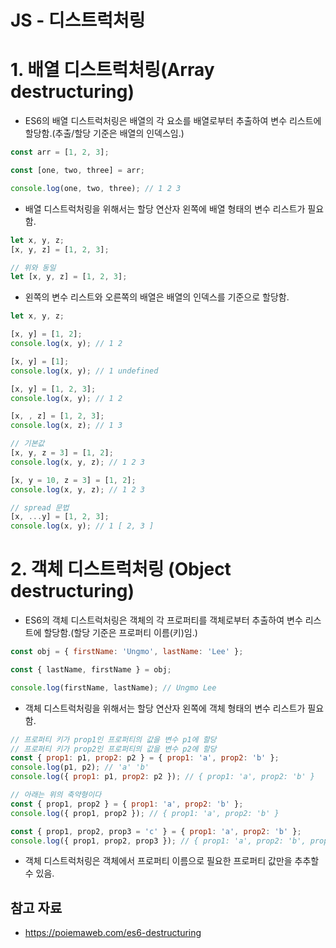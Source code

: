 # JS - 디스트럭처링

# 1. 배열 디스트럭처링(Array destructuring)

- ES6의 배열 디스트럭처링은 배열의 각 요소를 배열로부터 추출하여 변수 리스트에 할당함.(추출/할당 기준은 배열의 인덱스임.)

```jsx
const arr = [1, 2, 3];

const [one, two, three] = arr;

console.log(one, two, three); // 1 2 3
```

- 배열 디스트럭처링을 위해서는 할당 연산자 왼쪽에 배열 형태의 변수 리스트가 필요함.

```jsx
let x, y, z;
[x, y, z] = [1, 2, 3];

// 위와 동일
let [x, y, z] = [1, 2, 3];
```

- 왼쪽의 변수 리스트와 오른쪽의 배열은 배열의 인덱스를 기준으로 할당함.

```jsx
let x, y, z;

[x, y] = [1, 2];
console.log(x, y); // 1 2

[x, y] = [1];
console.log(x, y); // 1 undefined

[x, y] = [1, 2, 3];
console.log(x, y); // 1 2

[x, , z] = [1, 2, 3];
console.log(x, z); // 1 3

// 기본값
[x, y, z = 3] = [1, 2];
console.log(x, y, z); // 1 2 3

[x, y = 10, z = 3] = [1, 2];
console.log(x, y, z); // 1 2 3

// spread 문법
[x, ...y] = [1, 2, 3];
console.log(x, y); // 1 [ 2, 3 ]
```

# 2. 객체 디스트럭처링 (Object destructuring)

- ES6의 객체 디스트럭처링은 객체의 각 프로퍼티를 객체로부터 추출하여 변수 리스트에 할당함.(할당 기준은 프로퍼티 이름(키)임.)

```jsx
const obj = { firstName: 'Ungmo', lastName: 'Lee' };

const { lastName, firstName } = obj;

console.log(firstName, lastName); // Ungmo Lee
```

- 객체 디스트럭처링을 위해서는 할당 연산자 왼쪽에 객체 형태의 변수 리스트가 필요함.

```jsx
// 프로퍼티 키가 prop1인 프로퍼티의 값을 변수 p1에 할당
// 프로퍼티 키가 prop2인 프로퍼티의 값을 변수 p2에 할당
const { prop1: p1, prop2: p2 } = { prop1: 'a', prop2: 'b' };
console.log(p1, p2); // 'a' 'b'
console.log({ prop1: p1, prop2: p2 }); // { prop1: 'a', prop2: 'b' }

// 아래는 위의 축약형이다
const { prop1, prop2 } = { prop1: 'a', prop2: 'b' };
console.log({ prop1, prop2 }); // { prop1: 'a', prop2: 'b' }

const { prop1, prop2, prop3 = 'c' } = { prop1: 'a', prop2: 'b' };
console.log({ prop1, prop2, prop3 }); // { prop1: 'a', prop2: 'b', prop3: 'c'
```

- 객체 디스트럭처링은 객체에서 프로퍼티 이름으로 필요한 프로퍼티 값만을 추추할 수 있음.

## 참고 자료

- https://poiemaweb.com/es6-destructuring